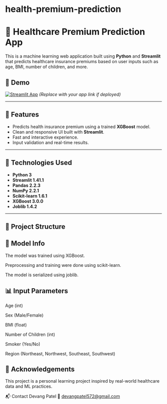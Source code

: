 # health-premium-prediction
# 🏥 Healthcare Premium Prediction App

This is a machine learning web application built using **Python** and **Streamlit** that predicts healthcare insurance premiums based on user inputs such as age, BMI, number of children, and more.

## 🚀 Demo

[![Streamlit App](https://static.streamlit.io/badges/streamlit_badge_black_white.svg)](https://share.streamlit.io/) *(Replace with your app link if deployed)*

---

## 📌 Features

- Predicts health insurance premium using a trained **XGBoost** model.
- Clean and responsive UI built with **Streamlit**.
- Fast and interactive experience.
- Input validation and real-time results.

---

## 🧠 Technologies Used

- **Python 3**
- **Streamlit 1.41.1**
- **Pandas 2.2.3**
- **NumPy 2.2.1**
- **Scikit-learn 1.6.1**
- **XGBoost 3.0.0**
- **Joblib 1.4.2**

---

## 📁 Project Structure

## 🧪 Model Info

The model was trained using XGBoost.

Preprocessing and training were done using scikit-learn.

The model is serialized using joblib.

## 📊 Input Parameters

Age (int)

Sex (Male/Female)

BMI (float)

Number of Children (int)

Smoker (Yes/No)

Region (Northeast, Northwest, Southeast, Southwest)


## 🙌 Acknowledgements
This project is a personal learning project inspired by real-world healthcare data and ML practices.


📬 Contact
Devang Patel
📧 devangpatel572@gmail.com

